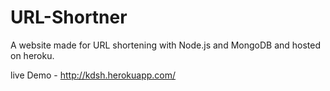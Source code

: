 # URL-Shortner

A website made for URL shortening with Node.js and MongoDB
and hosted on heroku.

live Demo - http://kdsh.herokuapp.com/
